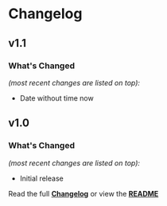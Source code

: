 # Changelog


## v1.1

### What's Changed

_(most recent changes are listed on top):_
- Date without time now


## v1.0

### What's Changed

_(most recent changes are listed on top):_
- Initial release


Read the full [**Changelog**](../master/changelog.md "See changes") or view the [**README**](../master/README.md "View README")
